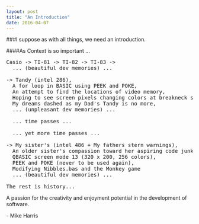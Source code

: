 ```yaml
---
layout: post
title: "An Introduction"
date: 2016-04-07
---
```

###I suppose as with all things, we need an introduction.

####As Context is so important ...

<pre>
Casio -> TI-81 -> TI-82 -> TI-83 ->
  ... (beautiful dev memories) ...

-> Tandy (intel 286),
  A for loop in BASIC using PEEK and POKE,
  An attempt to find the locations of video memory,
  Hoping to see screen pixels changing colors at breakneck speeds,
  My dreams dashed as my Dad's Tandy is no more,
  ... (unpleasant dev memories) ...

  ... time passes ...

  ... yet more time passes ...

-> My sister's (intel 486 + My fathers stern warnings),
  An older sister's compassion toward her aspiring code junkie brother,
  QBASIC screen mode 13 (320 x 200, 256 colors),
  PEEK and POKE (never to be used again),
  Modifying Nibbles.bas and the Monkey game
  ... (beautiful dev memories) ...

The rest is history...
</pre>

A passion for the creativity and enjoyment potential in the development of software.

\- Mike Harris
